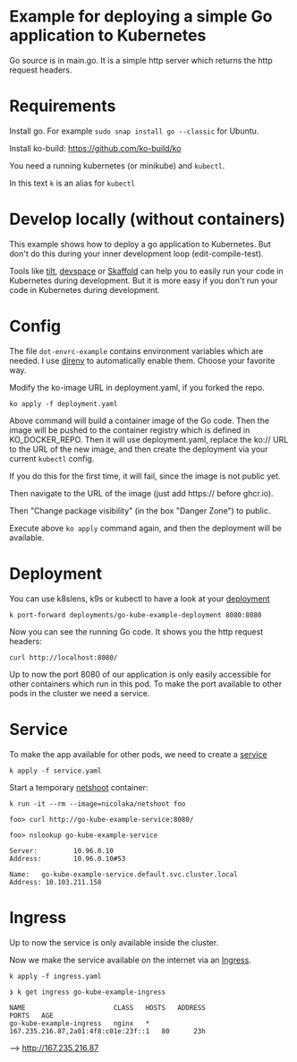 # Example for deploying a simple Go application to Kubernetes

Go source is in main.go. It is a simple http server which returns the http request headers.

# Requirements

Install go. For example `sudo snap install go --classic` for Ubuntu.

Install ko-build: https://github.com/ko-build/ko

You need a running kubernetes (or minikube) and `kubectl`.

In this text `k` is an alias for `kubectl`

# Develop locally (without containers)

This example shows how to deploy a go application to Kubernetes. But don't do
this during your inner development loop (edit-compile-test). 

Tools like [tilt](https://tilt.dev/), [devspace](https://github.com/loft-sh/devspace) or [Skaffold](https://skaffold.dev/) can help
you to easily run your code in Kubernetes during development. But it is more easy if you don't run your
code in Kubernetes during development. 


# Config

The file `dot-envrc-example` contains environment variables which are
needed. I use [direnv](https://direnv.net/) to automatically enable them. Choose
your favorite way.

Modify the ko-image URL in deployment.yaml, if you forked the repo.

```
ko apply -f deployment.yaml
```

Above command will build a container image of the Go code. Then the image will be pushed to the container registry
which is defined in KO_DOCKER_REPO. Then it will use deployment.yaml, replace the ko:// URL to the URL of
the new image, and then create the deployment via your current `kubectl` config.

If you do this for the first time, it will fail, since the image is not public yet.

Then navigate to the URL of the image (just add https:// before ghcr.io).

Then "Change package visibility" (in the box "Danger Zone") to public.

Execute above `ko apply` command again, and then the deployment will be available.

# Deployment

You can use k8slens, k9s or kubectl to have a look at
your [deployment](https://kubernetes.io/docs/concepts/workloads/controllers/deployment/)

```
k port-forward deployments/go-kube-example-deployment 8080:8080
```

Now you can see the running Go code. It shows you the http request headers:

```
curl http://localhost:8080/
```

Up to now the port 8080 of our application is only easily accessible
for other containers which run in this pod. To make the port available
to other pods in the cluster we need a service.

# Service

To make the app available for other pods,
we need to create a [service](https://kubernetes.io/docs/concepts/services-networking/service/)

```
k apply -f service.yaml
```

Start a temporary [netshoot](https://github.com/nicolaka/netshoot) container:

```
k run -it --rm --image=nicolaka/netshoot foo

foo> curl http://go-kube-example-service:8080/

foo> nslookup go-kube-example-service

Server:         10.96.0.10
Address:        10.96.0.10#53

Name:   go-kube-example-service.default.svc.cluster.local
Address: 10.103.211.158
```

# Ingress

Up to now the service is only available inside the cluster.



Now we make the service available on the internet via an [Ingress](https://kubernetes.io/docs/concepts/services-networking/ingress/).

```
k apply -f ingress.yaml
```

```
❯ k get ingress go-kube-example-ingress 

NAME                      CLASS   HOSTS   ADDRESS                               PORTS   AGE
go-kube-example-ingress   nginx   *       167.235.216.87,2a01:4f8:c01e:23f::1   80      23h
```

--> http://167.235.216.87


